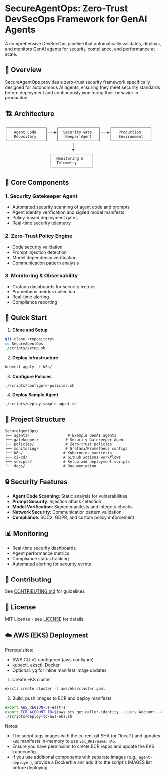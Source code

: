 # SecureAgentOps: Zero-Trust DevSecOps Framework for GenAI Agents

A comprehensive DevSecOps pipeline that automatically validates, deploys, and monitors GenAI agents for security, compliance, and performance at scale.

## 🎯 Overview

SecureAgentOps provides a zero-trust security framework specifically designed for autonomous AI agents, ensuring they meet security standards before deployment and continuously monitoring their behavior in production.

## 🏗️ Architecture

```
┌─────────────────┐    ┌──────────────────┐    ┌─────────────────┐
│   Agent Code    │───▶│  Security Gate   │───▶│   Production    │
│   Repository    │    │   Keeper Agent   │    │   Environment   │
└─────────────────┘    └──────────────────┘    └─────────────────┘
                              │
                              ▼
                    ┌──────────────────┐
                    │  Monitoring &    │
                    │  Telemetry       │
                    └──────────────────┘
```

## 🔧 Core Components

### 1. Security Gatekeeper Agent
- Automated security scanning of agent code and prompts
- Agent identity verification and signed model manifests
- Policy-based deployment gates
- Real-time security telemetry

### 2. Zero-Trust Policy Engine
- Code security validation
- Prompt injection detection
- Model dependency verification
- Communication pattern analysis

### 3. Monitoring & Observability
- Grafana dashboards for security metrics
- Prometheus metrics collection
- Real-time alerting
- Compliance reporting

## 🚀 Quick Start

1. **Clone and Setup**
```bash
git clone <repository>
cd SecureAgentOps
./scripts/setup.sh
```

2. **Deploy Infrastructure**
```bash
kubectl apply -f k8s/
```

3. **Configure Policies**
```bash
./scripts/configure-policies.sh
```

4. **Deploy Sample Agent**
```bash
./scripts/deploy-sample-agent.sh
```

## 📁 Project Structure

```
SecureAgentOps/
├── agents/                 # Example GenAI agents
├── gatekeeper/            # Security Gatekeeper Agent
├── policies/              # Zero-trust policies
├── monitoring/            # Grafana/Prometheus configs
├── k8s/                  # Kubernetes manifests
├── ci-cd/                # GitHub Actions workflows
├── scripts/              # Setup and deployment scripts
└── docs/                 # Documentation
```

## 🔒 Security Features

- **Agent Code Scanning**: Static analysis for vulnerabilities
- **Prompt Security**: Injection attack detection
- **Model Verification**: Signed manifests and integrity checks
- **Network Security**: Communication pattern validation
- **Compliance**: SOC2, GDPR, and custom policy enforcement

## 📊 Monitoring

- Real-time security dashboards
- Agent performance metrics
- Compliance status tracking
- Automated alerting for security events

## 🤝 Contributing

See [CONTRIBUTING.md](CONTRIBUTING.md) for guidelines.

## 📄 License

MIT License - see [LICENSE](LICENSE) for details.

## ☁️ AWS (EKS) Deployment

Prerequisites:
- AWS CLI v2 configured (aws configure)
- kubectl, eksctl, Docker
- Optional: yq for inline manifest image updates

1) Create EKS cluster
```bash
eksctl create cluster -f aws/eks/cluster.yaml
```

2) Build, push images to ECR and deploy manifests
```bash
export AWS_REGION=us-east-1
export ECR_ACCOUNT_ID=$(aws sts get-caller-identity --query Account --output text)
./scripts/deploy-to-aws-eks.sh
```

Notes:
- The script tags images with the current git SHA (or "local") and updates `k8s` manifests in-memory to use `ECR_URI/name:TAG`.
- Ensure you have permission to create ECR repos and update the EKS kubeconfig.
- If you use additional components with separate images (e.g., `agent-deployer`), provide a Dockerfile and add it to the script's IMAGES list before deploying.
